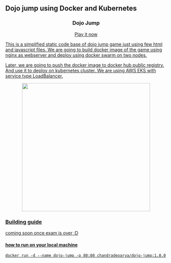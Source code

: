 ## Dojo jump using Docker and Kubernetes

<h3 align="center">
Dojo Jump
</h3>
<p align="center">
 <a href="http://a8cb6034b3a534265afba1292133790f-1670941502.us-west-1.elb.amazonaws.com/" />
  Play it now
</p>

This is a simplified static code base of dojo jump game just using few html and javascript files. We are going to build docker image of the game using nginx as webserver and deploy using docker swarm on two nodes.

Later, we are going to push the docker image to docker hub public registry. And use it to deploy on kubernetes cluster. We are using AWS EKS with service type LoadBalancer.

<p align="center">
  <img src = "https://github.com/chandradeoarya/dojo-jump/blob/master/dojo-jump.gif?raw=true" width=400>
</p>

### Building guide

coming soon once exam is over :D

#### how to run on your local machine

`docker run -d --name dojo-jump -p 80:80 chandradeoarya/dojo-jump:1.0.0`
